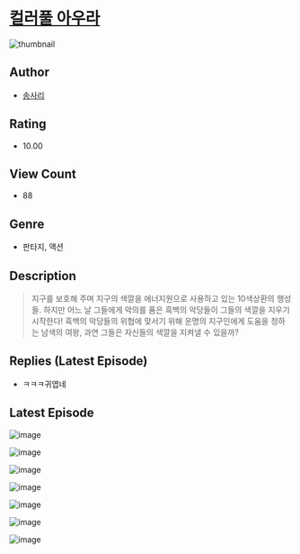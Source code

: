 # [컬러풀 아우라](https://comic.naver.com/bestChallenge/list?titleId=811319)
![thumbnail](https://image-comic.pstatic.net/user_contents_data/challenge_comic/2023/05/25/upload_4123106177635673650_480x623.jpeg)

## Author
- [송사리](https://comic.naver.com/artistTitle?id=367285)

## Rating
- 10.00

## View Count
- 88

## Genre
- 판타지, 액션

## Description
> 지구를 보호해 주며 지구의 색깔을 에너지원으로 사용하고 있는 10색상환의 행성들. 하지만 어느 날 그들에게 악의를 품은 흑백의 악당들이 그들의 색깔을 지우기 시작한다! 흑백의 악당들의 위협에 맞서기 위해 운명의 지구인에게 도움을 청하는 남색의 여왕, 과연 그들은 자신들의 색깔을 지켜낼 수 있을까?

## Replies (Latest Episode)
- ㅋㅋㅋ귀엽네

## Latest Episode
![image](https://image-comic.pstatic.net/user_contents_data/challenge_comic/2023/05/26/367285/upload_7364900956736468788.jpeg)

![image](https://image-comic.pstatic.net/user_contents_data/challenge_comic/2023/05/26/367285/upload_7221913635631741236.jpeg)

![image](https://image-comic.pstatic.net/user_contents_data/challenge_comic/2023/05/26/367285/upload_7220449099126223205.jpeg)

![image](https://image-comic.pstatic.net/user_contents_data/challenge_comic/2023/05/26/367285/upload_7219943522053468727.jpeg)

![image](https://image-comic.pstatic.net/user_contents_data/challenge_comic/2023/05/26/367285/upload_3473738978289726257.jpeg)

![image](https://image-comic.pstatic.net/user_contents_data/challenge_comic/2023/05/26/367285/upload_7148674281306142310.jpeg)

![image](https://image-comic.pstatic.net/user_contents_data/challenge_comic/2023/05/26/367285/upload_7090416460193031474.jpeg)
